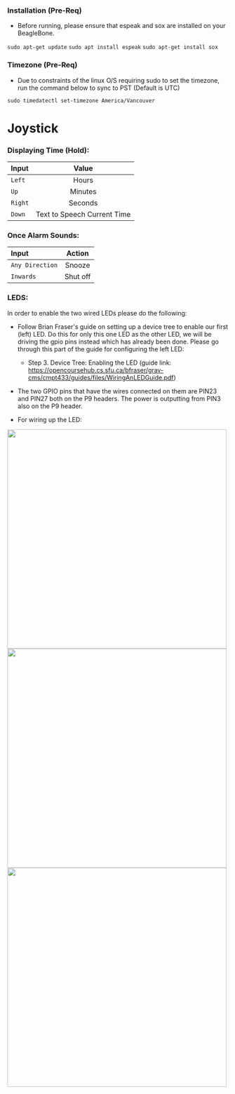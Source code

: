 ### Installation (Pre-Req)
* Before running, please ensure that espeak and sox are installed on your BeagleBone.

```sudo apt-get update```
```sudo apt install espeak```
```sudo apt-get install sox```

### Timezone (Pre-Req)
* Due to constraints of the linux O/S requiring sudo to set the timezone, run the command below to sync to PST (Default is UTC)

```sudo timedatectl set-timezone America/Vancouver```


# Joystick
### Displaying Time (Hold):
| Input     | Value              |
|:----------|:------------------:|
|```Left``` |Hours               |
|```Up```   |Minutes             |
|```Right```|Seconds             |
|```Down``` |Text to Speech Current Time|


### Once Alarm Sounds:
| Input              | Action             |
|:-------------------|:------------------:|
|```Any Direction``` |Snooze              |
|```Inwards```       |Shut off            |


### LEDS:
In order to enable the two wired LEDs please do the following:
* Follow Brian Fraser's guide on setting up a device tree to enable our first (left) LED. Do this for only this one LED as the other LED, we will be driving the gpio pins instead which has already been done. Please go through this part of the guide for configuring the left LED:
     * Step 3. Device Tree: Enabling the LED (guide link: https://opencoursehub.cs.sfu.ca/bfraser/grav-cms/cmpt433/guides/files/WiringAnLEDGuide.pdf)

* The two GPIO pins that have the wires connected on them are PIN23 and PIN27 both on the P9 headers. The power is outputting from PIN3 also on the P9 header. 
* For wiring up the LED: <br>
<img src="https://github.com/Kreutonz/cmpt433-project/blob/Sumeet/ledwiring/20230318_184828.jpg" width="500" height="500">
<img src="https://github.com/Kreutonz/cmpt433-project/blob/Sumeet/ledwiring/20230318_184838.jpg" width="500" height="500">
<img src="https://github.com/Kreutonz/cmpt433-project/blob/Sumeet/ledwiring/20230321_113237.jpg" width="500" height="500">
  
